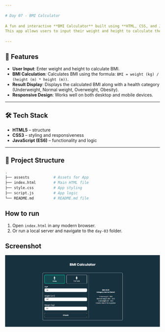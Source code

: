 ```yaml
---

# Day 07 - BMI Calculator

A fun and interactive **BMI Calculator** built using **HTML, CSS, and JavaScript**.  
This app allows users to input their weight and height to calculate their Body Mass Index (BMI) and provides feedback on their health status.

---
```


## 🚀 Features
- **User Input**: Enter weight and height to calculate BMI.  
- **BMI Calculation**: Calculates BMI using the formula: `BMI = weight (kg) / (height (m) * height (m))`.  
- **Result Display**: Displays the calculated BMI along with a health category (Underweight, Normal weight, Overweight, Obesity).  
- **Responsive Design**: Works well on both desktop and mobile devices.

---

## 🛠️ Tech Stack
- **HTML5** – structure  
- **CSS3** – styling and responsiveness  
- **JavaScript (ES6)** – functionality and logic  

---

## 📂 Project Structure
```bash
.
├── assests           # Assets for App
├── index.html        # Main HTML file
├── style.css         # App styling
├── script.js         # App logic
└── README.md         # README.md file
```

## How to run
1. Open `index.html` in any modern browser.  
2. Or run a local server and navigate to the `day-03` folder.  

## Screenshot
![Day 07 Screenshot](./assets/day-07.png)